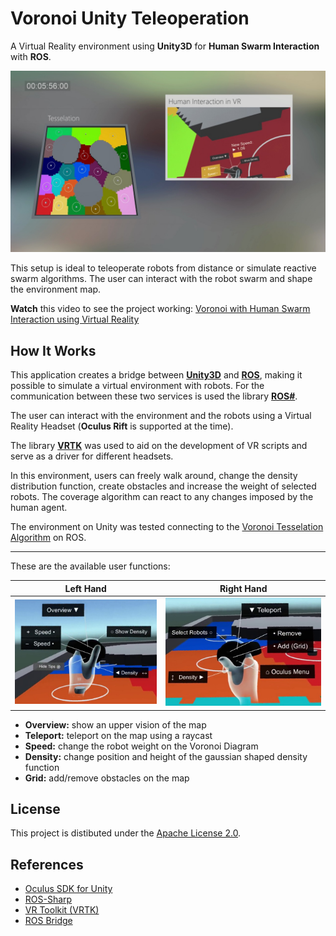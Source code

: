# Voronoi Unity Teleoperation

A Virtual Reality environment using **Unity3D** for **Human Swarm Interaction** with **ROS**.

![Example of the upper map and user interaction](README/teleoperation-example.jpg)

This setup is ideal to teleoperate robots from distance or simulate reactive swarm algorithms. The user can interact with the robot swarm and shape the environment map.

**Watch** this video to see the project working: [Voronoi with Human Swarm Interaction using Virtual Reality](https://www.youtube.com/watch?v=tMZiT0ObciI)

## How It Works

This application creates a bridge between [**Unity3D**](https://unity3d.com/) and [**ROS**](http://www.ros.org/), making it possible to simulate a virtual environment with robots. For the communication between these two services is used the library [**ROS#**](https://github.com/siemens/ros-sharp).

The user can interact with the environment and the robots using a Virtual Reality Headset (**Oculus Rift** is supported at the time).

The library [**VRTK**](https://vrtoolkit.readme.io/) was used to aid on the development of VR scripts and serve as a driver for different headsets.

In this environment, users can freely walk around, change the density distribution function, create obstacles and increase the weight of selected robots. The coverage algorithm can react to any changes imposed by the human agent.

The environment on Unity was tested connecting to the [Voronoi Tesselation Algorithm](https://github.com/lucascoelhof/voronoi_hsi) on ROS.

---

These are the available user functions:

| Left Hand | Right Hand |
| -- | -- |
| ![Left Hand](README/left_hand_controller.jpg) | ![Right Hand](README/right_hand_controller.jpg) |

- **Overview:** show an upper vision of the map
- **Teleport:** teleport on the map using a raycast
- **Speed:** change the robot weight on the Voronoi Diagram
- **Density:** change position and height of the gaussian shaped density function
- **Grid:** add/remove obstacles on the map

## License

This project is distibuted under the [Apache License 2.0](LICENSE).

## References

* [Oculus SDK for Unity](https://developer.oculus.com/)
* [ROS-Sharp](https://github.com/siemens/ros-sharp)
* [VR Toolkit (VRTK)](https://vrtoolkit.readme.io/)
* [ROS Bridge](http://wiki.ros.org/rosbridge_suite)
